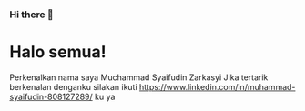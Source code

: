 ### Hi there 👋
# Halo semua! 

Perkenalkan nama saya Muchammad Syaifudin Zarkasyi
Jika tertarik berkenalan denganku silakan ikuti https://www.linkedin.com/in/muhammad-syaifudin-808127289/ ku ya
